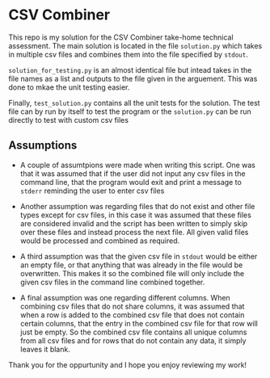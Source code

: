 # CSV Combiner

This repo is my solution for the CSV Combiner take-home technical assessment. The main solution is located in the file `solution.py` which takes in multiple csv files and combines them into the file specified by `stdout`. 

`solution_for_testing.py` is an almost identical file but intead takes in the file names as a list and outputs to the file given in the arguement. This was done to mkae the unit testing easier.

Finally, `test_solution.py` contains all the unit tests for the solution. The test file can by run by itself to test the program or the `solution.py` can be run directly to test with custom csv files

##  Assumptions

* A couple of assumtpions were made when writing this script. One was that it was assumed that if the user did not input any csv files in the command line, that the program would exit and print a message to `stderr` reminding the user to enter csv files

* Another assumption was regarding files that do not exist and other file types except for csv files, in this case it was assumed that these files are considered invalid and the script has been written to simply skip over these files and instead process the next file. All given valid files would be processed and combined as required.

* A third assumption was that the given csv file in `stdout` would be either an empty file, or that anything that was already in the file would be overwritten. This makes it so the combined file will only include the given csv files in the command line combined together.

* A final assumption was one regarding different columns. When combining csv files that do not share columns, it was assumed that when a row is added to the combined csv file that does not contain certain columns, that the entry in the combined csv file for that row will just be empty. So the combined csv file contains all unique columns from all csv files and for rows that do not contain any data, it simply leaves it blank.

Thank you for the oppurtunity and I hope you enjoy reviewing my work!


